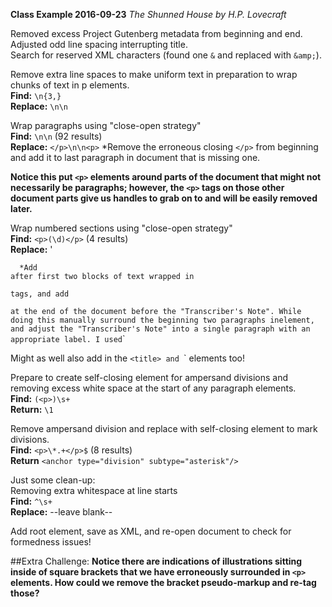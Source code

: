 **Class Example 2016-09-23**
*The Shunned House by H.P. Lovecraft*
  
  
Removed excess Project Gutenberg metadata from beginning and end.  
Adjusted odd line spacing interrupting title.  
Search for reserved XML characters (found one `&` and replaced with `&amp;`).  
   
Remove extra line spaces to make uniform text in preparation to wrap chunks of text in p elements.  
	**Find:** `\n{3,}`  
	**Replace:** `\n\n`  
  
Wrap paragraphs using "close-open strategy"  
	**Find:** `\n\n` (92 results)  
	**Replace:** `</p>\n\n<p>` 
*Remove the erroneous closing `</p>` from beginning and add it to last paragraph in document that is missing one.   
  
**Notice this put `<p>` elements around parts of the document that might not necessarily be paragraphs; however, the `<p>` tags on those other document parts give us handles to grab on to and will be easily removed later.**  
  
Wrap numbered sections using "close-open strategy"  
	**Find:** `<p>(\d)</p>` (4 results)  
	**Replace:** '</section><section n="\1">`  
*Add `<section n="1">` after first two blocks of text wrapped in `<p>` tags, and add `</section>` at the end of the document before the "Transcriber's Note". While doing this manually surround the beginning two paragraphs in `<preface>` element, and adjust the "Transcriber's Note" into a single paragraph with an appropriate label. I used `<note>`  
  
Might as well also add in the `<title> and `<byline>` elements too!  
  
Prepare to create self-closing element for ampersand divisions and removing excess white space at the start of any paragraph elements.  
	**Find:** `(<p>)\s+`  
	**Return:** `\1`  
  
Remove ampersand division and replace with self-closing element to mark divisions.  
	**Find:** `<p>\*.+</p>$` (8 results)  
	**Return** `<anchor type="division" subtype="asterisk"/>` 
  
Just some clean-up:  
	Removing extra whitespace at line starts  
		**Find:** `^\s+`  
		**Replace:** --leave blank--  
  
Add root element, save as XML, and re-open document to check for formedness issues!
  
##Extra Challenge:
**Notice there are indications of illustrations sitting inside of square brackets that we have erroneously surrounded in `<p>` elements. How could we remove the bracket pseudo-markup and re-tag those?**	
